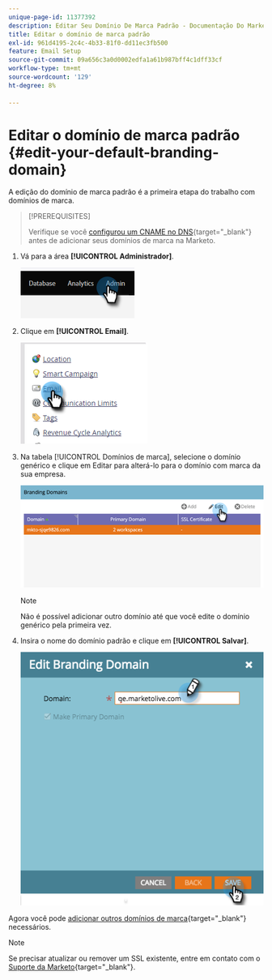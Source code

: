 ```yaml
---
unique-page-id: 11377392
description: Editar Seu Domínio De Marca Padrão - Documentação Do Marketo - Documentação Do Produto
title: Editar o domínio de marca padrão
exl-id: 961d4195-2c4c-4b33-81f0-dd11ec3fb500
feature: Email Setup
source-git-commit: 09a656c3a0d0002edfa1a61b987bff4c1dff33cf
workflow-type: tm+mt
source-wordcount: '129'
ht-degree: 8%

---
```


# Editar o domínio de marca padrão {#edit-your-default-branding-domain}

A edição do domínio de marca padrão é a primeira etapa do trabalho com domínios de marca.

>[!PREREQUISITES]
>
>Verifique se você [configurou um CNAME no DNS](/help/marketo/getting-started/initial-setup/configure-protocols-for-marketo.md){target="_blank"} antes de adicionar seus domínios de marca na Marketo.

1. Vá para a área **[!UICONTROL Administrador]**.

   ![](assets/edit-your-default-branding-domain-1.png)

1. Clique em **[!UICONTROL Email]**.

   ![](assets/edit-your-default-branding-domain-2.png)

1. Na tabela [!UICONTROL Domínios de marca], selecione o domínio genérico e clique em Editar para alterá-lo para o domínio com marca da sua empresa.

   ![](assets/edit-your-default-branding-domain-3.png)

   >[!NOTE]
   >
   >Não é possível adicionar outro domínio até que você edite o domínio genérico pela primeira vez.

1. Insira o nome do domínio padrão e clique em **[!UICONTROL Salvar]**.

   ![](assets/edit-your-default-branding-domain-4.png)

Agora você pode [adicionar outros domínios de marca](/help/marketo/product-docs/administration/email-setup/add-multiple-branding-domains/add-an-additional-branding-domain.md){target="_blank"} necessários.

>[!NOTE]
>
>Se precisar atualizar ou remover um SSL existente, entre em contato com o [Suporte da Marketo](https://nation.marketo.com/t5/support/ct-p/Support){target="_blank"}.

